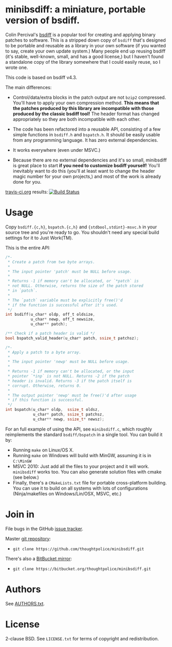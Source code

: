 # minibsdiff: a miniature, portable version of bsdiff.

Colin Percival's [bsdiff][] is a popular tool for creating and applying binary
patches to software. This is a stripped down copy of `bsdiff` that's designed
to be portable and reusable as a library in your own software (if you wanted to
say, create your own update system.) Many people end up reusing bsdiff (it's
stable, well-known, small, and has a good license,) but I haven't found a
standalone copy of the library somewhere that I could easily reuse, so I wrote
one.

This code is based on bsdiff v4.3.

The main differences:

  * Control/data/extra blocks in the patch output are not `bzip2` compressed.
    You'll have to apply your own compression method. **This means that the
    patches produced by this library are incompatible with those produced by
    the classic bsdiff tool!** The header format has changed appropriately
    so they are both incompatible with each other.

  * The code has been refactored into a reusable API, consisting of a few
    simple functions in `bsdiff.h` and `bspatch.h`. It should be easily
    usable from any programming language. It has zero external
    dependencies.

  * It works everywhere (even under MSVC.)

  * Because there are no external dependencies and it's so small, minibsdiff is
    great place to start **if you need to customize bsdiff yourself**! You'll
    inevitably want to do this (you'll at least want to change the header magic
    number for your own projects,) and most of the work is already done for
    you.

[travis-ci.org](http://travis-ci.org) results: [![Build Status](https://secure.travis-ci.org/thoughtpolice/minibsdiff.png?branch=master)](http://travis-ci.org/thoughtpolice/minibsdiff)

# Usage

Copy `bsdiff.{c,h}`, `bspatch.{c,h}` and `{stdbool,stdint}-msvc.h` in your
source tree and you're ready to go. You shouldn't need any special build
settings for it to Just Work(TM).

This is the entire API:

```c
/*-
 * Create a patch from two byte arrays.
 *
 * The input pointer 'patch' must be NULL before usage.
 *
 * Returns -1 if memory can't be allocated, or `*patch` is
 * not NULL. Otherwise, returns the size of the patch stored
 * in `patch`.
 *
 * The `patch` variable must be explicitly free()'d
 * if the function is successful after it's used.
 */
int bsdiff(u_char* oldp, off_t oldsize,
           u_char* newp, off_t newsize,
           u_char** patch);

/** Check if a patch header is valid */
bool bspatch_valid_header(u_char* patch, ssize_t patchsz);

/*-
 * Apply a patch to a byte array.
 *
 * The input pointer 'newp' must be NULL before usage.
 *
 * Returns -1 if memory can't be allocated, or the input
 * pointer `*inp` is not NULL. Returns -2 if the patch
 * header is invalid. Returns -3 if the patch itself is
 * corrupt. Otherwise, returns 0.
 *
 * The output pointer 'newp' must be free()'d after usage
 * if this function is successful.
 */
int bspatch(u_char* oldp,  ssize_t oldsz,
            u_char* patch, ssize_t patchsz,
            u_char** newp, ssize_t* newsz);
```

For an full example of using the API, see `minibsdiff.c`, which roughly
reimplements the standard `bsdiff/bspatch` in a single tool. You can
build it by:

  * Running `make` on Linux/OS X.
  * Running `make` on Windows will build with MinGW, assuming it is
    in `C:\MinGW`
  * MSVC 2010: Just add all the files to your project and it will work.
    `minibsdiff` works too. You can also generate solution files with
    cmake (see below.)
  * Finally, there's a `CMakeLists.txt` file for portable cross-platform
    building. You can use it to build on all systems with lots of
    configurations (Ninja/makefiles on Windows/Lin/OSX, MSVC, etc.)

# Join in

File bugs in the GitHub [issue tracker][].

Master [git repository][gh]:

* `git clone https://github.com/thoughtpolice/minibsdiff.git`

There's also a [BitBucket mirror][bb]:

* `git clone https://bitbucket.org/thoughtpolice/minibsdiff.git`

# Authors

See [AUTHORS.txt](https://raw.github.com/thoughtpolice/minibsdiff/master/AUTHORS.txt).

# License

2-clause BSD. See `LICENSE.txt` for terms of copyright and redistribution.

[bsdiff]: http://www.daemonology.net/bsdiff/
[issue tracker]: http://github.com/thoughtpolice/minibsdiff/issues
[gh]: http://github.com/thoughtpolice/minibsdiff
[bb]: http://bitbucket.org/thoughtpolice/minibsdiff
